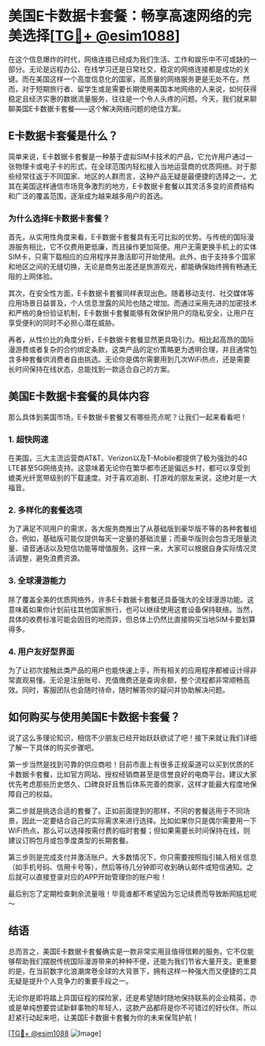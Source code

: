 # 美国E卡数据卡套餐：畅享高速网络的完美选择[[TG💪+ @esim1088](https://t.me/s/esim1088)]

在这个信息爆炸的时代，网络连接已经成为我们生活、工作和娱乐中不可或缺的一部分。无论是远程办公、在线学习还是日常社交，稳定的网络连接都是成功的关键。而在美国这样一个高度信息化的国家，高质量的网络服务更是无处不在。然而，对于短期旅行者、留学生或是需要长期使用美国本地网络的人来说，如何获得稳定且经济实惠的数据流量服务，往往是一个令人头疼的问题。今天，我们就来聊聊美国E卡数据卡套餐——这个解决网络问题的绝佳方案。

## E卡数据卡套餐是什么？

简单来说，E卡数据卡套餐是一种基于虚拟SIM卡技术的产品，它允许用户通过一张物理卡或电子卡的形式，在全球范围内轻松接入当地运营商的优质网络。对于那些经常往返于不同国家、地区的人群而言，这种产品无疑是最便捷的选择之一。尤其在美国这样通信市场竞争激烈的地方，E卡数据卡套餐以其灵活多变的资费结构和广泛的覆盖范围，逐渐成为越来越多用户的首选。

### 为什么选择E卡数据卡套餐？

首先，从实用性角度来看，E卡数据卡套餐具有无可比拟的优势。与传统的国际漫游服务相比，它不仅费用更低廉，而且操作更加简便。用户无需更换手机上的实体SIM卡，只需下载相应的应用程序并激活即可开始使用。此外，由于支持多个国家和地区之间的无缝切换，无论是商务出差还是旅游观光，都能确保始终拥有畅通无阻的上网体验。

其次，在安全性方面，E卡数据卡套餐同样表现出色。随着移动支付、社交媒体等应用场景日益普及，个人信息泄露的风险也随之增加。而通过采用先进的加密技术和严格的身份验证机制，E卡数据卡套餐能够有效保护用户的隐私安全，让用户在享受便利的同时不必担心潜在威胁。

再者，从性价比的角度分析，E卡数据卡套餐显然更具吸引力。相比起高昂的国际漫游费或者复杂的合约绑定条款，这类产品的定价策略更为透明合理，并且通常包含多种套餐供消费者自由挑选。无论你是偶尔需要用到几次WiFi热点，还是需要长时间保持在线状态，总能找到一款适合自己的方案。

## 美国E卡数据卡套餐的具体内容

那么具体到美国市场，E卡数据卡套餐又有哪些亮点呢？让我们一起来看看吧！

### 1. 超快网速
在美国，三大主流运营商AT&T、Verizon以及T-Mobile都提供了极为强劲的4G LTE甚至5G网络支持。这意味着无论你在繁华都市还是偏远乡村，都可以享受到媲美光纤宽带级别的下载速度。对于喜欢追剧、打游戏的朋友来说，这绝对是一大福音。

### 2. 多样化的套餐选项
为了满足不同用户的需求，各大服务商推出了从基础版到豪华版不等的各种套餐组合。例如，基础版可能仅提供每天一定量的基础流量；而豪华版则会包含无限量流量、语音通话以及短信功能等增值服务。这样一来，大家可以根据自身实际情况灵活调整，避免浪费资源。

### 3. 全球漫游能力
除了覆盖全美的优质网络外，许多E卡数据卡套餐还具备强大的全球漫游功能。这意味着如果你计划前往其他国家旅行，也可以继续使用这套设备保持联络。当然，具体的收费标准可能会因目的地而异，但总体上仍然比直接购买当地SIM卡要划算得多。

### 4. 用户友好型界面
为了让初次接触此类产品的用户也能快速上手，所有相关的应用程序都被设计得非常直观易懂。无论是注册账号、充值缴费还是查询余额，整个流程都非常顺畅高效。同时，客服团队也会随时待命，随时解答你的疑问并协助解决问题。

## 如何购买与使用美国E卡数据卡套餐？

说了这么多理论知识，相信不少朋友已经开始跃跃欲试了吧！接下来就让我们详细了解一下具体的购买步骤吧。

第一步当然是找到可靠的供应商啦！目前市面上有很多正规渠道可以买到优质的E卡数据卡套餐，比如官方网站、授权经销商甚至是信誉良好的电商平台。建议大家优先考虑那些历史悠久、口碑良好且售后体系完善的商家，这样才能最大程度地保障自己的权益。

第二步就是挑选合适的套餐了。正如前面提到的那样，不同的套餐适用于不同场景，因此一定要结合自己的实际需求来进行选择。比如如果你只是偶尔需要用一下WiFi热点，那么可以选择按需付费的临时套餐；但如果需要长时间保持在线，则建议订购包月或包季度类型的长期套餐。

第三步则是完成支付并激活账户。大多数情况下，你只需要按照指引输入相关信息（如手机号码、信用卡号等），然后等待几分钟即可收到确认邮件或短信通知。之后就可以直接登录对应的APP开始管理你的账户啦！

最后别忘了定期检查剩余流量哦！毕竟谁都不希望因为忘记续费而导致断网尴尬呢～

## 结语

总而言之，美国E卡数据卡套餐确实是一款非常实用且值得信赖的服务。它不仅能够帮助我们摆脱传统国际漫游带来的种种不便，还能为我们节省大量开支。更重要的是，在当前数字化浪潮席卷全球的大背景下，拥有这样一种强大而又便捷的工具无疑是提升个人竞争力的重要手段之一。

无论你是即将踏上异国征程的探险家，还是希望随时随地保持联系的企业精英，亦或是单纯想要尝试新鲜事物的年轻人，这款产品都将是你不可错过的好伙伴。所以赶紧行动起来吧，让美国E卡数据卡套餐为你的未来保驾护航！

[[TG💪+ @esim1088](https://t.me/s/esim1088) ![Image](https://i.postimg.cc/4NQfJmqS/Snipaste-2025-05-13-00-14-12.png)]